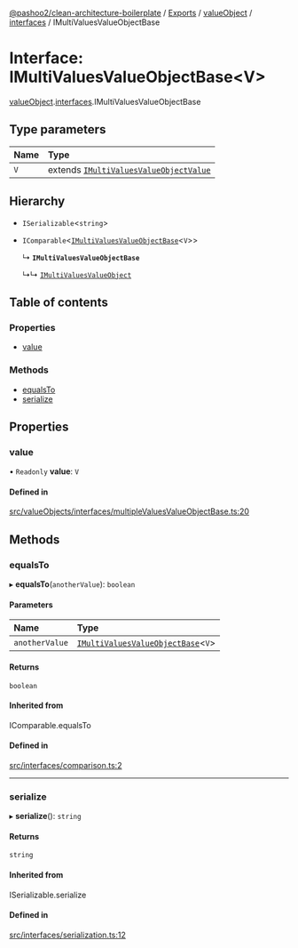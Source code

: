 [@pashoo2/clean-architecture-boilerplate](../README.md) / [Exports](../modules.md) / [valueObject](../modules/valueobject.md) / [interfaces](../modules/valueobject.interfaces.md) / IMultiValuesValueObjectBase

# Interface: IMultiValuesValueObjectBase<V\>

[valueObject](../modules/valueobject.md).[interfaces](../modules/valueobject.interfaces.md).IMultiValuesValueObjectBase

## Type parameters

| Name | Type |
| :------ | :------ |
| `V` | extends [`IMultiValuesValueObjectValue`](valueobject.interfaces.imultivaluesvalueobjectvalue.md) |

## Hierarchy

- `ISerializable`<`string`\>

- `IComparable`<[`IMultiValuesValueObjectBase`](valueobject.interfaces.imultivaluesvalueobjectbase.md)<`V`\>\>

  ↳ **`IMultiValuesValueObjectBase`**

  ↳↳ [`IMultiValuesValueObject`](valueobject.interfaces.imultivaluesvalueobject.md)

## Table of contents

### Properties

- [value](valueobject.interfaces.imultivaluesvalueobjectbase.md#value)

### Methods

- [equalsTo](valueobject.interfaces.imultivaluesvalueobjectbase.md#equalsto)
- [serialize](valueobject.interfaces.imultivaluesvalueobjectbase.md#serialize)

## Properties

### value

• `Readonly` **value**: `V`

#### Defined in

[src/valueObjects/interfaces/multipleValuesValueObjectBase.ts:20](https://github.com/pashoo2/clean-architecture-boilerplate/blob/e82048b/src/valueObjects/interfaces/multipleValuesValueObjectBase.ts#L20)

## Methods

### equalsTo

▸ **equalsTo**(`anotherValue`): `boolean`

#### Parameters

| Name | Type |
| :------ | :------ |
| `anotherValue` | [`IMultiValuesValueObjectBase`](valueobject.interfaces.imultivaluesvalueobjectbase.md)<`V`\> |

#### Returns

`boolean`

#### Inherited from

IComparable.equalsTo

#### Defined in

[src/interfaces/comparison.ts:2](https://github.com/pashoo2/clean-architecture-boilerplate/blob/e82048b/src/interfaces/comparison.ts#L2)

___

### serialize

▸ **serialize**(): `string`

#### Returns

`string`

#### Inherited from

ISerializable.serialize

#### Defined in

[src/interfaces/serialization.ts:12](https://github.com/pashoo2/clean-architecture-boilerplate/blob/e82048b/src/interfaces/serialization.ts#L12)
